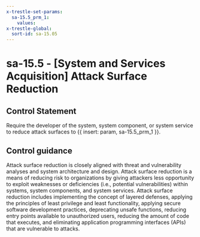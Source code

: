```yaml
---
x-trestle-set-params:
  sa-15.5_prm_1:
    values:
x-trestle-global:
  sort-id: sa-15.05
---
```


# sa-15.5 - \[System and Services Acquisition\] Attack Surface Reduction

## Control Statement

Require the developer of the system, system component, or system service to reduce attack surfaces to {{ insert: param, sa-15.5_prm_1 }}.

## Control guidance

Attack surface reduction is closely aligned with threat and vulnerability analyses and system architecture and design. Attack surface reduction is a means of reducing risk to organizations by giving attackers less opportunity to exploit weaknesses or deficiencies (i.e., potential vulnerabilities) within systems, system components, and system services. Attack surface reduction includes implementing the concept of layered defenses, applying the principles of least privilege and least functionality, applying secure software development practices, deprecating unsafe functions, reducing entry points available to unauthorized users, reducing the amount of code that executes, and eliminating application programming interfaces (APIs) that are vulnerable to attacks.
